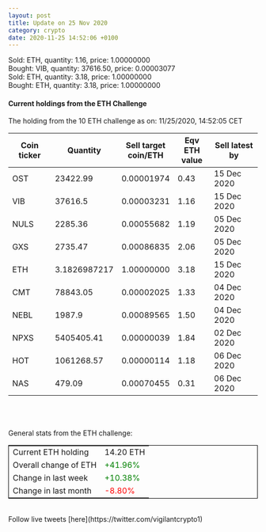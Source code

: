 ```yaml
---
layout: post
title: Update on 25 Nov 2020
category: crypto
date: 2020-11-25 14:52:06 +0100
---
```

<!-- Global site tag (gtag.js) - Google Analytics -->
<script async src="https://www.googletagmanager.com/gtag/js?id=UA-103831149-5"></script>
<script>
  window.dataLayer = window.dataLayer || [];
  function gtag(){dataLayer.push(arguments);}
  gtag('js', new Date());

  gtag('config', 'UA-103831149-5');
</script>
Sold: ETH, quantity:         1.16, price:   1.00000000<br>Bought: VIB, quantity:     37616.50, price:   0.00003077<br>Sold: ETH, quantity:         3.18, price:   1.00000000<br>Bought: ETH, quantity:         3.18, price:   1.00000000<br>

#### Current holdings from the ETH Challenge

The holding from the 10 ETH challenge as on: 11/25/2020, 14:52:05 CET

|Coin ticker|Quantity|Sell target<br>coin/ETH|Eqv ETH<br>value|Sell latest by|
|-----------|--------|-----------|-----------|--------------|
OST|23422.99|  0.00001974|0.43|15 Dec 2020|
VIB|37616.5|  0.00003231|1.16|15 Dec 2020|
NULS|2285.36|  0.00055682|1.19|05 Dec 2020|
GXS|2735.47|  0.00086835|2.06|05 Dec 2020|
ETH|3.1826987217|  1.00000000|3.18|15 Dec 2020|
CMT|78843.05|  0.00002025|1.33|04 Dec 2020|
NEBL|1987.9|  0.00089565|1.50|04 Dec 2020|
NPXS|5405405.41|  0.00000039|1.84|02 Dec 2020|
HOT|1061268.57|  0.00000114|1.18|06 Dec 2020|
NAS|479.09|  0.00070455|0.31|06 Dec 2020|

<br>
<br>
<br>
General stats from the ETH challenge:

<table style="border:1px solid black;margin-left:auto;margin-right:auto;">
	<tbody>
	<tr>
		<td>Current ETH holding</td>
		<td>     14.20 ETH</td>
	</tr>
	<tr>
		<td>Overall change of ETH</td>
		<td><font color="green">+41.96%</font></td>
	</tr>
	<tr>
		<td>Change in last week</td>
		<td><font color="green">+10.38%</font></td>
	</tr>
	<tr>
		<td>Change in last month</td>
		<td><font color="red">-8.80%</font></td>
	</tr>
	</tbody>
</table>

<br>
Follow live tweets [here](https://twitter.com/vigilantcrypto1)
<br>
<br>